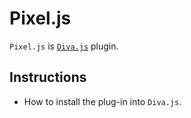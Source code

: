 # Pixel.js
```Pixel.js``` is [```Diva.js```](https://github.com/DDMAL/diva.js) plugin.

## Instructions
- How to install the plug-in into ```Diva.js```.
